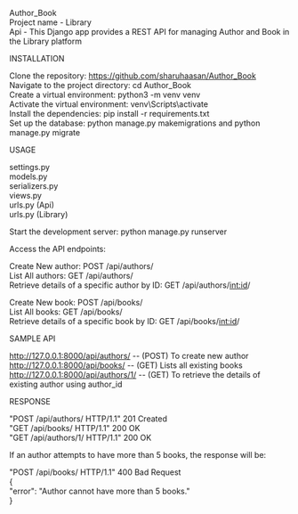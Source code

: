 Author_Book                                                                                                                              
Project name - Library                                                                                                                                 
Api - This Django app provides a REST API for managing Author and Book in the Library platform                                                                             

INSTALLATION                                                                                

Clone the repository:   https://github.com/sharuhaasan/Author_Book                                                                                                            
Navigate to the project directory:   cd Author_Book                                                                                   
Create a virtual environment:   python3 -m venv venv                                                                           
Activate the virtual environment:   venv\Scripts\activate                                                                                                  
Install the dependencies:   pip install -r requirements.txt                                                                                              
Set up the database:   python manage.py makemigrations and python manage.py migrate                                                                            

USAGE

settings.py                                                                                             
models.py                                                                                                    
serializers.py                                                                                                                
views.py                                                                                                                    
urls.py (Api)                                                                                                                     
urls.py (Library)                                                                                                          

Start the development server:          python manage.py runserver                                                                         

Access the API endpoints:

Create New author: POST /api/authors/                                                                        
List All authors: GET /api/authors/                                                                                      
Retrieve details of a specific author by ID: GET /api/authors/<int:id>/


Create New book: POST /api/books/                                                                               
List All books: GET /api/books/                                                                                       
Retrieve details of a specific book by ID: GET /api/books/<int:id>/                                                                    

SAMPLE API

http://127.0.0.1:8000/api/authors/ -- (POST) To create new author                                                                                     
http://127.0.0.1:8000/api/books/ -- (GET) Lists all existing books                                                                   
http://127.0.0.1:8000/api/authors/1/ -- (GET) To retrieve the details of existing author using author_id      

RESPONSE 

"POST /api/authors/ HTTP/1.1" 201 Created                                            
"GET /api/books/ HTTP/1.1" 200 OK                                                        
"GET /api/authors/1/ HTTP/1.1" 200 OK                                   

If an author attempts to have more than 5 books, the response will be:                                                                       

"POST /api/books/ HTTP/1.1" 400 Bad Request                                                                                               
{                                                                                                       
    "error": "Author cannot have more than 5 books."                                                                 
}                                                                                                                               





